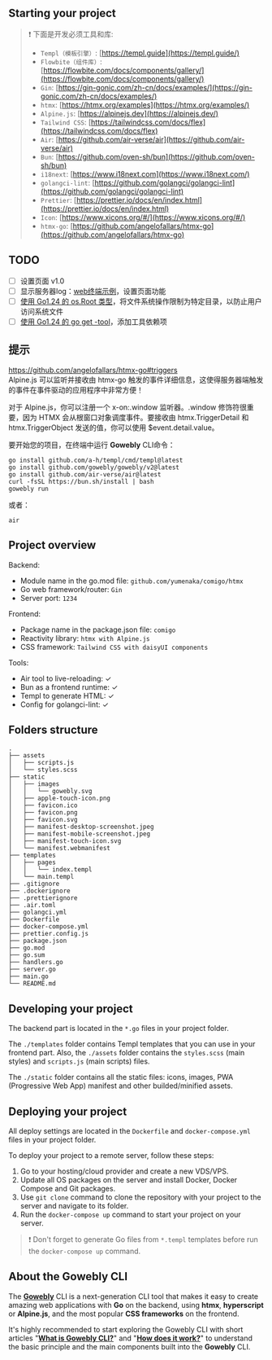 ## Starting your project

> ❗️ 下面是开发必须工具和库:
>
> - `Templ（模板引擎）`: [https://templ.guide](https://templ.guide/)
> - `Flowbite（组件库）`: [https://flowbite.com/docs/components/gallery/](https://flowbite.com/docs/components/gallery/)
> - `Gin`: [https://gin-gonic.com/zh-cn/docs/examples/](https://gin-gonic.com/zh-cn/docs/examples/)
> - `htmx`: [https://htmx.org/examples](https://htmx.org/examples/)
> - `Alpine.js`: [https://alpinejs.dev](https://alpinejs.dev/)
> - `Tailwind CSS`: [https://tailwindcss.com/docs/flex](https://tailwindcss.com/docs/flex)
> - `Air`: [https://github.com/air-verse/air](https://github.com/air-verse/air)
> - `Bun`: [https://github.com/oven-sh/bun](https://github.com/oven-sh/bun)
> - `i18next`: [https://www.i18next.com](https://www.i18next.com/)
> - `golangci-lint`: [https://github.com/golangci/golangci-lint](https://github.com/golangci/golangci-lint)
> - `Prettier`: [https://prettier.io/docs/en/index.html](https://prettier.io/docs/en/index.html)
> - `Icon`: [https://www.xicons.org/#/](https://www.xicons.org/#/)
> - `htmx-go`: [https://github.com/angelofallars/htmx-go](https://github.com/angelofallars/htmx-go)

## TODO
 - [ ] 设置页面 v1.0
 - [ ] 显示服务器log：[web终端示例](https://zenn.dev/ikedam/articles/2e078bfc2a4cb6)，设置页面功能
 - [ ] [使用 Go1.24 的 os.Root 类型](https://antonz.org/go-1-24/)，将文件系统操作限制为特定目录，以防止用户访问系统文件
 - [ ] [使用 Go1.24 的 go get -tool](https://antonz.org/go-1-24/)，添加工具依赖项
## 提示

<https://github.com/angelofallars/htmx-go#triggers>  
Alpine.js 可以监听并接收由 htmx-go 触发的事件详细信息，这使得服务器端触发的事件在事件驱动的应用程序中非常方便！

对于 Alpine.js，你可以注册一个 x-on:<EventName>.window 监听器。.window 修饰符很重要，因为 HTMX 会从根窗口对象调度事件。要接收由 htmx.TriggerDetail 和 htmx.TriggerObject 发送的值，你可以使用 $event.detail.value。

要开始您的项目，在终端中运行 **Gowebly** CLI命令：

```console
go install github.com/a-h/templ/cmd/templ@latest
go install github.com/gowebly/gowebly/v2@latest
go install github.com/air-verse/air@latest
curl -fsSL https://bun.sh/install | bash
gowebly run
```

或者：

```console
air
```

## Project overview

Backend:

- Module name in the go.mod file: `github.com/yumenaka/comigo/htmx`
- Go web framework/router: `Gin`
- Server port: `1234`

Frontend:

- Package name in the package.json file: `comigo`
- Reactivity library: `htmx with Alpine.js`
- CSS framework: `Tailwind CSS with daisyUI components`

Tools:

- Air tool to live-reloading: ✓
- Bun as a frontend runtime: ✓
- Templ to generate HTML: ✓
- Config for golangci-lint: ✓

## Folders structure

```console
.
├── assets
│   ├── scripts.js
│   └── styles.scss
├── static
│   ├── images
│   │   └── gowebly.svg
│   ├── apple-touch-icon.png
│   ├── favicon.ico
│   ├── favicon.png
│   ├── favicon.svg
│   ├── manifest-desktop-screenshot.jpeg
│   ├── manifest-mobile-screenshot.jpeg
│   ├── manifest-touch-icon.svg
│   └── manifest.webmanifest
├── templates
│   ├── pages
│   │   └── index.templ
│   └── main.templ
├── .gitignore
├── .dockerignore
├── .prettierignore
├── .air.toml
├── golangci.yml
├── Dockerfile
├── docker-compose.yml
├── prettier.config.js
├── package.json
├── go.mod
├── go.sum
├── handlers.go
├── server.go
├── main.go
└── README.md
```

## Developing your project

The backend part is located in the `*.go` files in your project folder.

The `./templates` folder contains Templ templates that you can use in your frontend part. Also, the `./assets` folder contains the `styles.scss` (main styles) and `scripts.js` (main scripts) files.

The `./static` folder contains all the static files: icons, images, PWA (Progressive Web App) manifest and other builded/minified assets.

## Deploying your project

All deploy settings are located in the `Dockerfile` and `docker-compose.yml` files in your project folder.

To deploy your project to a remote server, follow these steps:

1. Go to your hosting/cloud provider and create a new VDS/VPS.
2. Update all OS packages on the server and install Docker, Docker Compose and Git packages.
3. Use `git clone` command to clone the repository with your project to the server and navigate to its folder.
4. Run the `docker-compose up` command to start your project on your server.

> ❗️ Don't forget to generate Go files from `*.templ` templates before run the `docker-compose up` command.

## About the Gowebly CLI

The [**Gowebly**](https://github.com/gowebly/gowebly) CLI is a next-generation CLI tool that makes it easy to create amazing web applications with **Go** on the backend, using **htmx**, **hyperscript** or **Alpine.js**, and the most popular **CSS frameworks** on the frontend.

It's highly recommended to start exploring the Gowebly CLI with short articles "[**What is Gowebly CLI?**](https://gowebly.org/getting-started)" and "[**How does it work?**](https://gowebly.org/getting-started/how-does-it-work)" to understand the basic principle and the main components built into the **Gowebly** CLI.
